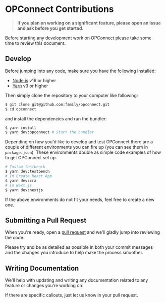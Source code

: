 # OPConnect Contributions

> **If you plan on working on a significant feature, please open an issue and ask before you get started.**

Before starting any development work on OPConnect please take some time to review this document.

## Develop

Before jumping into any code, make sure you have the following installed:

- [Node.js](https://nodejs.org/en/) v16 or higher
- [Yarn](https://yarnpkg.com/getting-started/install) v3 or higher

Then simply clone the repository to your computer like following:

```sh
$ git clone git@github.com:family/opconnect.git
$ cd opconnect
```

and install the dependencies and run the bundler:

```sh
$ yarn install
$ yarn dev:opconnect # Start the bundler
```

Depending on how you'd like to develop and test OPConnect there are a couple of different environments you can fire up (you can see them in `package.json`). These environments double as simple code examples of how to get OPConnect set up.

```sh
# Custom testbench
$ yarn dev:testbench
# In Create React App
$ yarn dev:cra
# In Next.js
$ yarn dev:nextjs
```

If the above environments do not fit your needs, feel free to create a new one.

## Submitting a Pull Request

When you're ready, open a [pull request](https://github.com/family/opconnect/pulls) and we'll gladly jump into reviewing the code.

Please try and be as detailed as possible in both your commit messages and the changes you introduce to help make the process smoother.

## Writing Documentation

We'll help with updating and writing any documentation related to any feature or changes you're working on.

If there are specific callouts, just let us know in your pull request.
